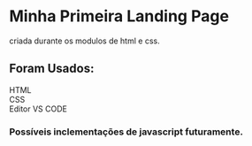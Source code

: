 # Minha Primeira Landing Page
 criada durante os modulos de html e css.
 
## Foram Usados:
 HTML <br>
 CSS <br>
 Editor VS CODE
 
### Possíveis inclementações de javascript futuramente.
